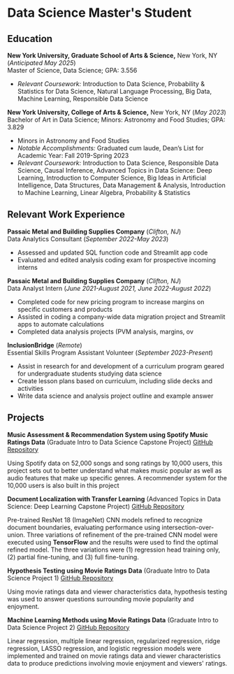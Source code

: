 # Data Science Master's Student

## Education
**New York University, Graduate School of Arts & Science,** New York, NY (_Anticipated May 2025_)  
Master of Science, Data Science; GPA: 3.556  
* *Relevant Coursework:* Introduction to Data Science, Probability & Statistics for Data Science, Natural Language Processing, Big Data, Machine Learning, Responsible Data Science

**New York University, College of Arts & Science,** New York, NY (_May 2023_)  
Bachelor of Art in Data Science; Minors: Astronomy and Food Studies; GPA: 3.829  
* Minors in Astronomy and Food Studies
* *Notable Accomplishments:* Graduated cum laude, Dean’s List for Academic Year: Fall 2019-Spring 2023
* *Relevant Coursework:* Introduction to Data Science, Responsible Data Science, Causal Inference, Advanced Topics in Data
Science: Deep Learning, Introduction to Computer Science, Big Ideas in Artificial Intelligence, Data Structures, Data Management &
Analysis, Introduction to Machine Learning, Linear Algebra, Probability & Statistics

## Relevant Work Experience
**Passaic Metal and Building Supplies Company** (_Clifton, NJ_)  
Data Analytics Consultant (_September 2022-May 2023_)  
* Assessed and updated SQL function code and Streamlit app code
* Evaluated and edited analysis coding exam for prospective incoming interns

**Passaic Metal and Building Supplies Company** (_Clifton, NJ_)  
Data Analyst Intern (_June 2021-August 2021, June 2022-August 2022_)  
* Completed code for new pricing program to increase margins on specific customers and products
* Assisted in coding a company-wide data migration project and Streamlit apps to automate calculations
* Completed data analysis projects (PVM analysis, margins, ov

**InclusionBridge** (_Remote_)  
Essential Skills Program Assistant Volunteer (_September 2023-Present_)  
* Assist in research for and development of a curriculum program geared for undergraduate students studying data science
* Create lesson plans based on curriculum, including slide decks and activities
* Write data science and analysis project outline and example answer


## Projects
**Music Assessment & Recommendation System using Spotify Music Ratings Data** (Graduate Intro to Data Science Capstone Project)
[GitHub Repository](https://github.com/sophiejuco/DSGA-1001_Final_Project)

Using Spotify data on 52,000 songs and song ratings by 10,000 users, this project sets out to better understand what makes music popular as well as audio features that make up specific genres. A recommender system for the 10,000 users is also built in this project

**Document Localization with Transfer Learning** (Advanced Topics in Data Science: Deep Learning Capstone Project)
[GitHub Repository](https://github.com/sophiejuco/DS301_final_project)

Pre-trained ResNet 18 (ImageNet) CNN models refined to recognize document boundaries, evaluating performance using intersection-over-union. Three variations of refinement of the pre-trained CNN model were executed using **TensorFlow** and the results were used to find the optimal refined model. The three variations were (1) regression head training only, (2) partial fine-tuning, and (3) full fine-tuning.

**Hypothesis Testing using Movie Ratings Data** (Graduate Intro to Data Science Project 1)
[GitHub Repository](https://github.com/sophiejuco/DSGA-1001_data_analysis_project1)

Using movie ratings data and viewer characteristics data, hypothesis testing was used to answer questions surrounding movie popularity and enjoyment.

**Machine Learning Methods using Movie Ratings Data** (Graduate Intro to Data Science Project 2)
[GitHub Repository](https://github.com/sophiejuco/DSGA-1001_Data_Analysis_Project2)

Linear regression, multiple linear regression, regularized regression, ridge regression, LASSO regression, and logistic regression models were implemented and trained on movie ratings data and viewer characteristics data to produce predictions involving movie enjoyment and viewers' ratings.
